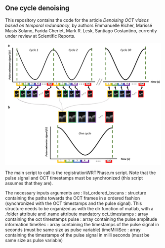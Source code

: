 ## One cycle denoising ##

This repository contains the code for the article _Denoising OCT videos based on temporal redundancy_, by authors Emmanuelle Richer, Marissé Masís Solano, Farida Cheriet, Mark R. Lesk, Santiago Costantino, currently under review at Scientific Reports. 

![Alt text](./imgs/workflow.jpg?raw=true "Workflow of the one-cycle image, as presented in the article")

The main script to call is the registrationWRTPhase.m script. Note that the pulse signal and OCT timestamps must be synchronized (this script assumes that they are). 

The necessary inputs arguments are : 
   list_ordered_bscans : structure containing the paths towards the OCT
                         frames in a ordered fashion (synchronized with 
                         the OCT timestamps and the pulse signal). This 
                         structure needs to be organized as with the dir 
                         function of matlab, with a .folder attribute and 
                         .name attribute mandatory
   oct_timestamps : array containing the oct timestamps
   pulse : array containing the pulse amplitude information
   timeSec : array containing the timestamps of the pulse signal in
             seconds (must be same size as pulse variable)
   timeMilliSec : array containing the timestamps of the pulse signal in
                  milli seconds (must be same size as pulse variable)
